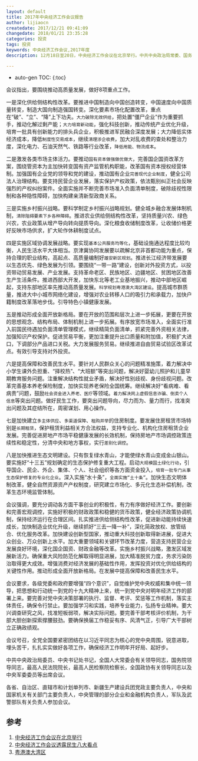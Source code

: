 ```yaml
---
layout: default
title: 2017年中央经济工作会议报告
author: lijiaocn
createdate: 2017/12/21 09:41:09
changedate: 2018/01/21 23:35:28
categories: 投资
tags: 投资
keywords: 中央经济工作会议,2017年度
description: 12月18日至20日，中央经济工作会议在北京举行。中共中央政治局常委、国务院总理李克强在会上作重要讲话。

---
```


* auto-gen TOC:
{:toc}

会议指出，要围绕推动高质量发展，做好8项重点工作。

一是深化供给侧结构性改革。要推进中国制造向中国创造转变，中国速度向中国质量转变，制造大国向制造强国转变。深化要素市场化配置改革，重点在“破”、“立”、“降”上下功夫。`大力破除无效供给`，把处置“僵尸企业”作为重要抓手，推动化解过剩产能；`大力培育新动能`，强化科技创新，推动传统产业优化升级，培育一批具有创新能力的排头兵企业，积极推进军民融合深度发展；大力降低实体经济成本，降低`制度性交易成本`，继续`清理涉企收费`，加大对乱收费的查处和整治力度，深化电力、石油天然气、铁路等行业改革，`降低用能、物流成本`。

二是激发各类市场主体活力。要推动`国有资本做强做优做大`，完善国企国资改革方案，围绕管资本为主加快转变国有资产监管机构职能，改革国有资本授权经营体制。加强国有企业党的领导和党的建设，推动国有企业`完善现代企业制度`，健全公司法人治理结构。要支持民营企业发展，落实保护产权政策，依法甄别纠正社会反映强烈的产权纠纷案件。全面实施并不断完善市场准入负面清单制度，破除歧视性限制和各种隐性障碍，加快构建亲清新型政商关系。

三是实施乡村振兴战略。要科学制定乡村振兴战略规划。健全城乡融合发展体制机制，`清除阻碍要素下乡各种障碍`。推进农业供给侧结构性改革，坚持质量兴农、绿色兴农，农业政策从增产导向转向提质导向。深化粮食收储制度改革，让收储价格更好反映市场供求，扩大轮作休耕制度试点。

四是实施区域协调发展战略。要实现`基本公共服务均等化`，基础设施通达程度比较均衡，人民生活水平大体相当。京津冀协同发展要以疏解北京非首都功能为重点，保持合理的职业结构，高起点、高质量编制好`雄安新区规划`。推进长江经济带发展要以生态优先、绿色发展为引领。要围绕“一带一路”建设，创新对外投资方式，以投资带动贸易发展、产业发展。支持革命老区、民族地区、边疆地区、贫困地区改善生产生活条件。推进西部大开发，加快东北等老工业基地振兴，推动中部地区崛起，支持东部地区率先推动高质量发展。`科学规划粤港澳大湾区建设`。提高城市群质量，推进大中小城市网络化建设，增强对农业转移人口的吸引力和承载力，加快户籍制度改革落地步伐。引导特色小镇健康发展。

五是推动形成全面开放新格局。要在开放的范围和层次上进一步拓展，更要在开放的思想观念、结构布局、体制机制上进一步拓展。有序放宽市场准入，全面实行准入前国民待遇加负面清单管理模式，继续精简负面清单，抓紧完善外资相关法律，加强知识产权保护。促进贸易平衡，更加注重提升出口质量和附加值，积极扩大进口，下调部分产品进口关税。大力发展服务贸易。继续推进自由贸易试验区改革试点。有效引导支持对外投资。

六是提高保障和改善民生水平。要针对人民群众关心的问题精准施策，着力解决中小学生课外负担重、“择校热”、“大班额”等突出问题，解决好婴幼儿照护和儿童早期教育服务问题。注重解决结构性就业矛盾，解决好性别歧视、身份歧视问题。改革完善基本养老保险制度，加快实现养老保险全国统筹。继续解决好“看病难、看病贵”问题，鼓励`社会资金进入养老、医疗`等领域。`着力解决网上虚假信息诈骗、倒卖个人信息`等突出问题。做好民生工作，要突出问题导向，尽力而为、量力而行，找准突出问题及其症结所在，周密谋划、用心操作。

七是加快建立`多主体供应`、`多渠道保障`、`租购并举`的住房制度。要发展住房租赁市场特别是`长期租赁`，保护租赁利益相关方合法权益，支持专业化、机构化住房租赁企业发展。完善促进房地产市场平稳健康发展的长效机制，保持房地产市场调控政策连续性和稳定性，分清中央和地方事权，实行`差别化调控`。

八是加快推进生态文明建设。只有恢复绿水青山，才能使绿水青山变成金山银山。要实施好“十三五”规划确定的生态保护修复重大工程。启动`大规模国土绿化行动`，引导国企、民企、外企、集体、个人、社会组织等各方面资金投入，`培育一批专门从事生态保护修复的专业化企业`。深入实施“水十条”，`全面实施“土十条”`。加快生态文明体制改革，健全自然资源资产产权制度，研究建立市场化、多元化生态补偿机制，改革生态环境监管体制。

会议强调，要充分调动各方面干事创业的积极性，有力有序做好经济工作。要创新和完善宏观调控，实施好积极的财政政策和稳健的货币政策，健全经济政策协调机制，保持经济运行在合理区间。扎实推进供给侧结构性改革，促进新动能持续快速成长，加快制造业优化升级，继续抓好“三去一降一补”，深化简政放权、放管结合、优化服务改革。加快建设创新型国家，推动重大科技创新取得新进展，促进大众创业、万众创新上水平。加大重要领域和关键环节改革力度，营造支持民营企业发展良好环境，深化国企国资、财政金融等改革。实施乡村振兴战略，激发区域发展新活力。确保重大风险防范化解取得明显进展，加大精准脱贫力度，务求污染防治取得更大成效。增强消费对经济发展的基础性作用，发挥投资对优化供给结构的关键性作用。推动形成全面开放新格局。在发展中提高保障和改善民生水平。

会议要求，各级党委和政府要增强“四个意识”，自觉维护党中央权威和集中统一领导，把思想和行动统一到党的十九大精神上来，统一到党中央对明年经济工作的部署上来。要完善对党中央决策部署的执行、监督、考评、奖惩等工作机制，落实主体责任，确保令行禁止。要加强学习和实践，培养专业能力，弘扬专业精神。要大兴调查研究之风，找准短板弱项，解决实际问题。要完善干部考核评价机制，为干部大胆创新探索撑腰鼓劲。要确保换届工作稳妥有序、风清气正，引导广大干部树立正确政绩观。

会议号召，全党全国要紧密团结在以习近平同志为核心的党中央周围，锐意进取，埋头苦干，扎扎实实做好各项工作，确保经济工作明年开好局、起好步。

中共中央政治局委员、中央书记处书记，全国人大常委会有关领导同志，国务院领导同志，最高人民法院院长，最高人民检察院检察长，全国政协有关领导同志以及中央军委委员等出席会议。

各省、自治区、直辖市和计划单列市、新疆生产建设兵团党政主要负责人，中央和国家机关有关部门主要负责人，中央管理的部分企业和金融机构负责人，军队及武警部队有关负责人参加会议。

## 参考

1. [中央经济工作会议在北京举行][1]
2. [中央经济工作会议透露民生八大看点][2]
3. [粤港澳大湾区][3]

[1]: http://www.gov.cn/xinwen/2017-12/20/content_5248899.htm  "中央经济工作会议在北京举行 " 
[2]: http://www.gov.cn/xinwen/2017-12/20/content_5248938.htm  "中央经济工作会议透露民生八大看点"
[3]: https://baike.baidu.com/item/%E7%B2%A4%E6%B8%AF%E6%BE%B3%E5%A4%A7%E6%B9%BE%E5%8C%BA/19153589?fr=aladdin  "粤港澳大湾区"
